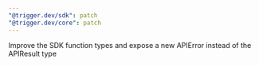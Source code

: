 ```yaml
---
"@trigger.dev/sdk": patch
"@trigger.dev/core": patch
---
```


Improve the SDK function types and expose a new APIError instead of the APIResult type
